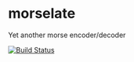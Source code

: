 # morselate
Yet another morse encoder/decoder

[![Build Status](https://travis-ci.org/SamambaMan/morselate.svg?branch=master)](https://travis-ci.org/SamambaMan/morselate)